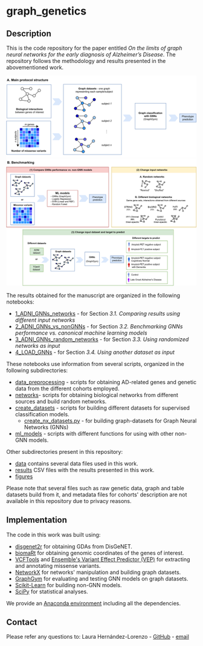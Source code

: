 # graph_genetics
<div id="top"></div>

## Description

This is the code repository for the paper entitled *On the limits of graph neural networks for the early diagnosis of Alzheimer’s
Disease*. The repository follows the methodology and results presented in the abovementioned work. 

![Image](figures/figure1a.png)
![Image](figures/figure1b.png)

The results obtained for the manuscript are organized in the following notebooks:

* [1_ADNI_GNNs_networks](1_ADNI_GNNs_networks.ipynb) - for Section *3.1. Comparing results using different input networks*
* [2_ADNI_GNNs_vs_nonGNNs](2_ADNI_GNNs_vs_nonGNNs.ipynb)  - for Section *3.2. Benchmarking GNNs performance vs. canonical machine learning models*
* [3_ADNI_GNNs_random_networks](3_ADNI_GNNs_random_networks.ipynb)  - for Section *3.3. Using randomized networks as input*
* [4_LOAD_GNNs](4_LOAD_GNNs.ipynb)  - for Section *3.4. Using another dataset as input*


These notebooks use information from several scripts, organized in the following subdirectories:

* [data_preprocessing](data_preprocessing) - scripts for obtaining AD-related genes and genetic data from the different cohorts employed.
* [networks](networks)- scripts for obtaining biological networks from different sources and build random networks.
* [create_datasets](create_datasets) - scripts for building different datasets for supervised classification models.
  * [create_nx_datasets.py](create_datasets/create_nx_datasets.py) - for building graph-datasets for Graph Neural Networks (GNNs)
* [ml_models](ml_models) - scripts with different functions for using with other non-GNN models.

Other subdirectories present in this repository:

* [data](data) contains several data files used in this work.
* [results](results) CSV files with the results presented in this work.
* [figures](figures)

Please note that several files such as raw genetic data, graph and table datasets build from it, and metadata files for cohorts' description are not available in this repository due to privacy reasons.

## Implementation

The code in this work was built using:

* [disgenet2r](https://www.disgenet.org/disgenet2r) for obtaining GDAs from DisGeNET.
* [biomaRt](https://bioconductor.org/packages/release/bioc/html/biomaRt.html) for obtaining genomic coordinates of the genes of interest.
* [VCFTools](http://vcftools.sourceforge.net/) and [Ensemble's Variant Effect Predictor (VEP)](https://www.ensembl.org/info/docs/tools/vep/index.html) for extracting and annotating missense variants.
* [NetworkX](https://networkx.org/) for networks' manipulation and building graph datasets.
* [GraphGym](https://github.com/snap-stanford/GraphGym) for evaluating and testing GNN models on graph datasets.
* [Scikit-Learn](https://scikit-learn.org/stable/) for building non-GNN models.
* [SciPy](https://scipy.org/) for statistical analyses.

We provide an [Anaconda environment](graphgenetics.yml) including all the dependencies.

## Contact
Please refer any questions to:
Laura Hernández-Lorenzo - [GitHub](https://github.com/laurahdezlorenzo) - [email](laurahl@ucm.es)
